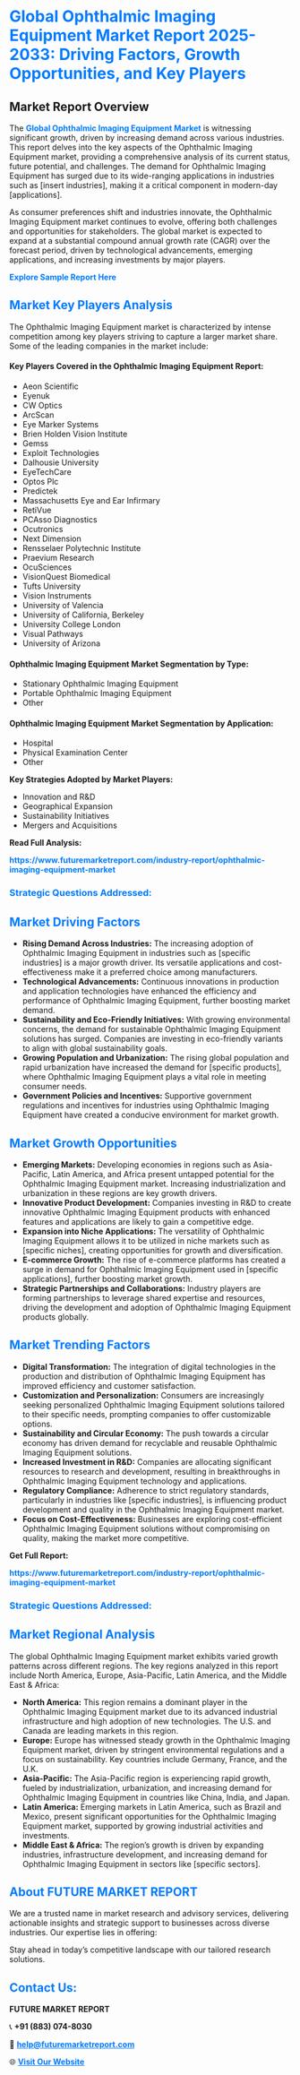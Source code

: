 <h1 style="color: #007BFF;">Global Ophthalmic Imaging Equipment Market Report 2025-2033: Driving Factors, Growth Opportunities, and Key Players</h1>

<section id="overview">
<h2>Market Report Overview</h2>
<p>The <a href="https://www.futuremarketreport.com/industry-report/ophthalmic-imaging-equipment-market" style="color: #007BFF; text-decoration: none;"><strong>Global Ophthalmic Imaging Equipment Market</strong></a> is witnessing significant growth, driven by increasing demand across various industries. This report delves into the key aspects of the Ophthalmic Imaging Equipment market, providing a comprehensive analysis of its current status, future potential, and challenges. The demand for Ophthalmic Imaging Equipment has surged due to its wide-ranging applications in industries such as [insert industries], making it a critical component in modern-day [applications].</p>
<p>As consumer preferences shift and industries innovate, the Ophthalmic Imaging Equipment market continues to evolve, offering both challenges and opportunities for stakeholders. The global market is expected to expand at a substantial compound annual growth rate (CAGR) over the forecast period, driven by technological advancements, emerging applications, and increasing investments by major players.</p>
</section>

<section id="overview">
<p><a href="https://www.futuremarketreport.com/request-sample/reportId=64789" style="color: #007BFF; text-decoration: none;"><strong>Explore Sample Report Here</strong></a></p>
</section>

<section id="key-players">
<h2 style="color: #007BFF;">Market Key Players Analysis</h2>
<p>The Ophthalmic Imaging Equipment market is characterized by intense competition among key players striving to capture a larger market share. Some of the leading companies in the market include:</p>
<h4>Key Players Covered in the Ophthalmic Imaging Equipment Report:</h4>
<ul><li>Aeon Scientific</li><li>Eyenuk</li><li>CW Optics</li><li>ArcScan</li><li>Eye Marker Systems</li><li>Brien Holden Vision Institute</li><li>Gemss</li><li>Exploit Technologies</li><li>Dalhousie University</li><li>EyeTechCare</li><li>Optos Plc</li><li>Predictek</li><li>Massachusetts Eye and Ear Infirmary</li><li>RetiVue</li><li>PCAsso Diagnostics</li><li>Ocutronics</li><li>Next Dimension</li><li>Rensselaer Polytechnic Institute</li><li>Praevium Research</li><li>OcuSciences</li><li>VisionQuest Biomedical</li><li>Tufts University</li><li>Vision Instruments</li><li>University of Valencia</li><li>University of California, Berkeley</li><li>University College London</li><li>Visual Pathways</li><li>University of Arizona</li></ul>
<h4>Ophthalmic Imaging Equipment Market Segmentation by Type:</h4>
<ul><li>Stationary Ophthalmic Imaging Equipment</li><li>Portable Ophthalmic Imaging Equipment</li><li>Other</li></ul>

<h4>Ophthalmic Imaging Equipment Market Segmentation by Application:</h4>
<ul><li>Hospital</li><li>Physical Examination Center</li><li>Other</li></ul>
<p><strong>Key Strategies Adopted by Market Players:</strong></p>
<ul>
<li>Innovation and R&D</li>
<li>Geographical Expansion</li>
<li>Sustainability Initiatives</li>
<li>Mergers and Acquisitions</li>
</ul>
</section>

<section>
<p><strong>Read Full Analysis: </strong></p><a href="https://www.futuremarketreport.com/industry-report/ophthalmic-imaging-equipment-market" style="color: #007BFF; text-decoration: none;"><strong>https://www.futuremarketreport.com/industry-report/ophthalmic-imaging-equipment-market</strong></a>
<h3 style="color: #007BFF;">Strategic Questions Addressed:</h3>
</section>

<section id="driving-factors">
<h2 style="color: #007BFF;">Market Driving Factors</h2>
<ul>
<li><strong>Rising Demand Across Industries:</strong> The increasing adoption of Ophthalmic Imaging Equipment in industries such as [specific industries] is a major growth driver. Its versatile applications and cost-effectiveness make it a preferred choice among manufacturers.</li>
<li><strong>Technological Advancements:</strong> Continuous innovations in production and application technologies have enhanced the efficiency and performance of Ophthalmic Imaging Equipment, further boosting market demand.</li>
<li><strong>Sustainability and Eco-Friendly Initiatives:</strong> With growing environmental concerns, the demand for sustainable Ophthalmic Imaging Equipment solutions has surged. Companies are investing in eco-friendly variants to align with global sustainability goals.</li>
<li><strong>Growing Population and Urbanization:</strong> The rising global population and rapid urbanization have increased the demand for [specific products], where Ophthalmic Imaging Equipment plays a vital role in meeting consumer needs.</li>
<li><strong>Government Policies and Incentives:</strong> Supportive government regulations and incentives for industries using Ophthalmic Imaging Equipment have created a conducive environment for market growth.</li>
</ul>
</section>

<section id="growth-opportunities">
<h2 style="color: #007BFF;">Market Growth Opportunities</h2>
<ul>
<li><strong>Emerging Markets:</strong> Developing economies in regions such as Asia-Pacific, Latin America, and Africa present untapped potential for the Ophthalmic Imaging Equipment market. Increasing industrialization and urbanization in these regions are key growth drivers.</li>
<li><strong>Innovative Product Development:</strong> Companies investing in R&D to create innovative Ophthalmic Imaging Equipment products with enhanced features and applications are likely to gain a competitive edge.</li>
<li><strong>Expansion into Niche Applications:</strong> The versatility of Ophthalmic Imaging Equipment allows it to be utilized in niche markets such as [specific niches], creating opportunities for growth and diversification.</li>
<li><strong>E-commerce Growth:</strong> The rise of e-commerce platforms has created a surge in demand for Ophthalmic Imaging Equipment used in [specific applications], further boosting market growth.</li>
<li><strong>Strategic Partnerships and Collaborations:</strong> Industry players are forming partnerships to leverage shared expertise and resources, driving the development and adoption of Ophthalmic Imaging Equipment products globally.</li>
</ul>
</section>

<section id="trending-factors">
<h2 style="color: #007BFF;">Market Trending Factors</h2>
<ul>
<li><strong>Digital Transformation:</strong> The integration of digital technologies in the production and distribution of Ophthalmic Imaging Equipment has improved efficiency and customer satisfaction.</li>
<li><strong>Customization and Personalization:</strong> Consumers are increasingly seeking personalized Ophthalmic Imaging Equipment solutions tailored to their specific needs, prompting companies to offer customizable options.</li>
<li><strong>Sustainability and Circular Economy:</strong> The push towards a circular economy has driven demand for recyclable and reusable Ophthalmic Imaging Equipment solutions.</li>
<li><strong>Increased Investment in R&D:</strong> Companies are allocating significant resources to research and development, resulting in breakthroughs in Ophthalmic Imaging Equipment technology and applications.</li>
<li><strong>Regulatory Compliance:</strong> Adherence to strict regulatory standards, particularly in industries like [specific industries], is influencing product development and quality in the Ophthalmic Imaging Equipment market.</li>
<li><strong>Focus on Cost-Effectiveness:</strong> Businesses are exploring cost-efficient Ophthalmic Imaging Equipment solutions without compromising on quality, making the market more competitive.</li>
</ul>
</section>

<section>
<p><strong>Get Full Report: </strong></p><a href="https://www.futuremarketreport.com/industry-report/ophthalmic-imaging-equipment-market" style="color: #007BFF; text-decoration: none;"><strong>https://www.futuremarketreport.com/industry-report/ophthalmic-imaging-equipment-market</strong></a>
<h3 style="color: #007BFF;">Strategic Questions Addressed:</h3>
</section>


<section id="regional-analysis">
<h2 style="color: #007BFF;">Market Regional Analysis</h2>
<p>The global Ophthalmic Imaging Equipment market exhibits varied growth patterns across different regions. The key regions analyzed in this report include North America, Europe, Asia-Pacific, Latin America, and the Middle East & Africa:</p>
<ul>
<li><strong>North America:</strong> This region remains a dominant player in the Ophthalmic Imaging Equipment market due to its advanced industrial infrastructure and high adoption of new technologies. The U.S. and Canada are leading markets in this region.</li>
<li><strong>Europe:</strong> Europe has witnessed steady growth in the Ophthalmic Imaging Equipment market, driven by stringent environmental regulations and a focus on sustainability. Key countries include Germany, France, and the U.K.</li>
<li><strong>Asia-Pacific:</strong> The Asia-Pacific region is experiencing rapid growth, fueled by industrialization, urbanization, and increasing demand for Ophthalmic Imaging Equipment in countries like China, India, and Japan.</li>
<li><strong>Latin America:</strong> Emerging markets in Latin America, such as Brazil and Mexico, present significant opportunities for the Ophthalmic Imaging Equipment market, supported by growing industrial activities and investments.</li>
<li><strong>Middle East & Africa:</strong> The region’s growth is driven by expanding industries, infrastructure development, and increasing demand for Ophthalmic Imaging Equipment in sectors like [specific sectors].</li>
</ul>
</section>

<footer>
<h2 style="color: #007BFF;">About FUTURE MARKET REPORT</h2>
<p>We are a trusted name in market research and advisory services, delivering actionable insights and strategic support to businesses across diverse industries. Our expertise lies in offering:</p>

<p>Stay ahead in today’s competitive landscape with our tailored research solutions.</p>

<h2 style="color: #007BFF;">Contact Us:</h2>
<p><strong>FUTURE MARKET REPORT</strong></p>
<p>📞 <strong>+91 (883) 074-8030</strong></p>
<p>📧 <strong><a href="mailto:help@futuremarketreport.com" style="color: #007BFF;">help@futuremarketreport.com</a></strong></p>
<p>🌐 <strong><a href="https://www.futuremarketreport.com/" style="color: #007BFF;">Visit Our Website</a></strong></p>
</footer>